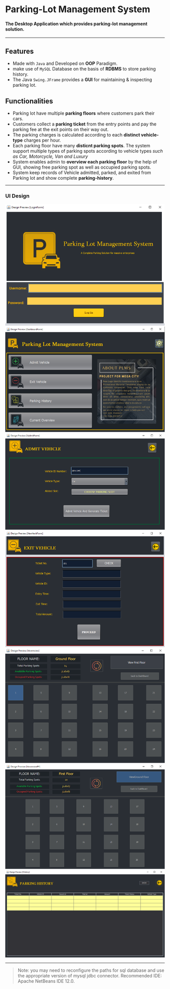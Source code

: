 # Parking-Lot Management System
#### The Desktop Application which provides parking-lot management solution.
---
## Features
-  Made with `Java` and Developed on **OOP** Paradigm.
- make use of `MySQL` Database on the basis of **RDBMS** to store parking history.
- The Java `Swing.JFrame` provides a **GUI** for maintaining & inspecting parking lot.

## Functionalities
- Parking lot have multiple **parking floors** where customers park their cars.
- Customers collect a **parking ticket** from the entry points and  pay the parking fee at the exit points on their way out.
- The parking charges is calculated according to each **distinct vehicle-type** charges per hour.
- Each parking floor have many **disticnt parking spots**. The system support multiple types of parking spots according to vehicle types _such as Car, Motorcycle, Van and Luxury_
- System enables admin to **overview each parking floor** by the help of GUI, showing  free parking spot as well as occupied parking spots.
- System keep records of Vehicle admitted, parked, and exited from Parking lot and show complete **parking-history**.

---

### UI Design
![system-login-window](resources\UI-Designs\login-UI.png)
![dashboard-window](resources\UI-Designs\dashboard-UI.png)
![admit-vehicle-window](resources\UI-Designs\admit-UI.png)
![exit-vehicle-window](resources\UI-Designs\exit-UI.png)
![GFlot-overview-window](resources\UI-Designs\overviewGF-UI.png)
![FFlot-overview-window](resources\UI-Designs\overviewFF-UI.png)
![parking-history-window](resources\UI-Designs\history-UI.png)

---
> Note: you may need to reconfigure the paths for sql database and use the appropriate version of mysql jdbc connector. Recommended IDE: Apache NetBeans IDE 12.0.